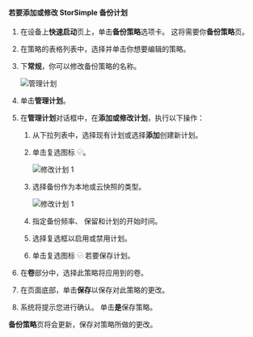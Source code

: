 
<!--author=SharS last changed: 11/04/15-->

#### <a name="to-add-or-modify-a-storsimple-backup-schedule"></a>若要添加或修改 StorSimple 备份计划
1. 在设备上**快速启动**页上，单击**备份策略**选项卡。 这将需要你**备份策略**页。
2. 在策略的表格列表中，选择并单击你想要编辑的策略。
3. 下**常规**，你可以修改备份策略的名称。
   
     ![管理计划](./media/storsimple-add-modify-backup-schedule-u2/AddModifyGeneral.png)
4. 单击**管理计划**。 
5. 在**管理计划**对话框中，在**添加或修改计划**，执行以下操作：
   
   1. 从下拉列表中，选择现有计划或选择**添加**创建新计划。
   2. 单击复选图标 ![修改计划 1](./media/storsimple-add-modify-backup-schedule-u2/HCS_CheckIcon-include.png)。 
      
       ![修改计划 1](./media/storsimple-add-modify-backup-schedule-u2/AddModify1.png)
   3. 选择备份作为本地或云快照的类型。
      
       ![修改计划 1](./media/storsimple-add-modify-backup-schedule-u2/AddModify2.png) 
   4. 指定备份频率、 保留和计划的开始时间。
   5. 选择复选框以启用或禁用计划。
   6. 单击复选图标 ![选中图标](./media/storsimple-add-modify-backup-schedule-u2/HCS_CheckIcon-include.png) 若要保存计划。
6. 在**卷**部分中，选择此策略将应用到的卷。
7. 在页面底部，单击**保存**以保存对此策略的更改。
8. 系统将提示您进行确认。 单击**是**保存策略。

**备份策略**页将会更新，保存对策略所做的更改。

